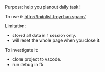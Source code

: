 Purpose: help you planout daily task! 

To use it: http://todolist.troyphan.space/

Limitation: 
- stored all data in 1 session only.
- will reset the whole page when you close it.

To investigate it: 
- clone project to vscode.
- run debug in f5

